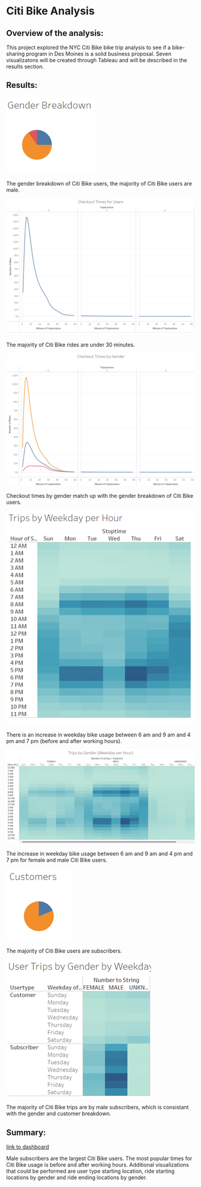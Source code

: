 # Citi Bike Analysis
## Overview of the analysis:
This project explored the NYC Citi Bike bike trip analysis to see if a bike-sharing program in Des Moines is a solid business proposal. Seven visualizatons will be created through Tableau and will be described in the results section. 
## Results:
![This is an image](https://github.com/maheeyah/bikesharing/blob/main/Gender%20Breakdown.png)

The gender breakdown of Citi Bike users, the majority of Citi Bike users are male. 

![This is an image](https://github.com/maheeyah/bikesharing/blob/main/Checkout%20Times%20for%20Users.png)

The majority of Citi Bike rides are under 30 minutes. 

![This is an image](https://github.com/maheeyah/bikesharing/blob/main/Checkout%20Times%20by%20Gender.png)

Checkout times by gender match up with the gender breakdown of Citi Bike users. 

![This is an image](https://github.com/maheeyah/bikesharing/blob/main/Trips%20by%20Weekday%20per%20Hour.png)

There is an increase in weekday bike usage between 6 am and 9 am and 4 pm and 7 pm (before and after working hours). 

![This is an image](https://github.com/maheeyah/bikesharing/blob/main/Trips%20by%20Gender(Weekday%20per%20Hour).png)

The increase in weekday bike usage between 6 am and 9 am and 4 pm and 7 pm for female and male Citi Bike users. 

![This is an image](https://github.com/maheeyah/bikesharing/blob/main/Customers.png)

The majority of Citi Bike users are subscribers. 

![This is an image](https://github.com/maheeyah/bikesharing/blob/main/User%20Trips%20by%20Gender%20by%20Weekday.png)

The majority of Citi Bike trips are by male subscribers, which is consistant with the gender and customer breakdown. 
## Summary:
[link to dashboard](https://public.tableau.com/app/profile/maheeyah.mukarram/viz/CitiBike_16798748047570/NYCCitibikeAnalysis?publish=yes)

Male subscribers are the largest Citi Bike users. The most popular times for Citi Bike usage is before and after working hours. Additional visualizations that could be performed are user type starting location, ride starting locations by gender and ride ending locations by gender. 
